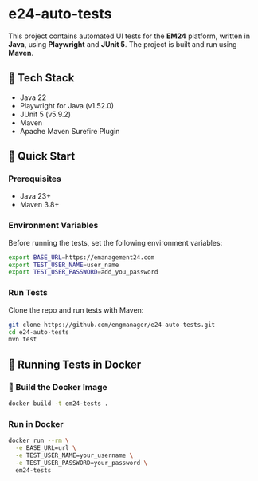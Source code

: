 # e24-auto-tests

This project contains automated UI tests for the **EM24** platform, written in **Java**, using **Playwright** and **JUnit 5**. The project is built and run using **Maven**.

## 🔧 Tech Stack

- Java 22
- Playwright for Java (v1.52.0)
- JUnit 5 (v5.9.2)
- Maven
- Apache Maven Surefire Plugin


## 🚀 Quick Start

### Prerequisites

- Java 23+
- Maven 3.8+

### Environment Variables

Before running the tests, set the following environment variables:

```bash
export BASE_URL=https://emanagement24.com
export TEST_USER_NAME=user_name
export TEST_USER_PASSWORD=add_you_password
```

### Run Tests

Clone the repo and run tests with Maven:

```bash
git clone https://github.com/engmanager/e24-auto-tests.git
cd e24-auto-tests
mvn test
```

## 🐳 Running Tests in Docker

### 🔧 Build the Docker Image

```bash
docker build -t em24-tests .
```

### Run in Docker
```bash
docker run --rm \
  -e BASE_URL=url \
  -e TEST_USER_NAME=your_username \
  -e TEST_USER_PASSWORD=your_password \
  em24-tests
```